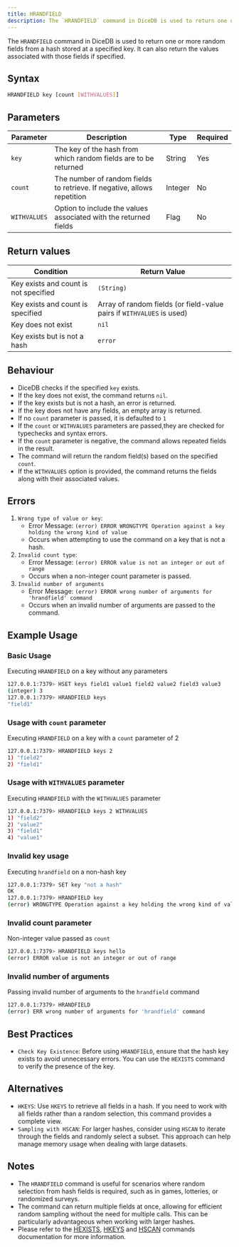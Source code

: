 ```yaml
---
title: HRANDFIELD
description: The `HRANDFIELD` command in DiceDB is used to return one or more random fields from a hash stored at a specified key. It can also return the values associated with those fields if specified.
---
```


The `HRANDFIELD` command in DiceDB is used to return one or more random fields from a hash stored at a specified key. It can also return the values associated with those fields if specified.

## Syntax

```bash
HRANDFIELD key [count [WITHVALUES]]
```

## Parameters

| Parameter    | Description                                                             | Type    | Required |
| ------------ | ----------------------------------------------------------------------- | ------- | -------- |
| `key`        | The key of the hash from which random fields are to be returned         | String  | Yes      |
| `count`      | The number of random fields to retrieve. If negative, allows repetition | Integer | No       |
| `WITHVALUES` | Option to include the values associated with the returned fields        | Flag    | No       |

## Return values

| Condition                             | Return Value                                                          |
| ------------------------------------- | --------------------------------------------------------------------- |
| Key exists and count is not specified | `(String)`                                                            |
| Key exists and count is specified     | Array of random fields (or field-value pairs if `WITHVALUES` is used) |
| Key does not exist                    | `nil`                                                                 |
| Key exists but is not a hash          | `error`                                                               |

## Behaviour

- DiceDB checks if the specified `key` exists.
- If the key does not exist, the command returns `nil`.
- If the key exists but is not a hash, an error is returned.
- If the key does not have any fields, an empty array is returned.
- If no `count` parameter is passed, it is defaulted to `1`
- If the `count` or `WITHVALUES` parameters are passed,they are checked for typechecks and syntax errors.
- If the `count` parameter is negative, the command allows repeated fields in the result.
- The command will return the random field(s) based on the specified `count`.
- If the `WITHVALUES` option is provided, the command returns the fields along with their associated values.

## Errors

1. `Wrong type of value or key`:
   - Error Message: `(error) ERROR WRONGTYPE Operation against a key holding the wrong kind of value`
   - Occurs when attempting to use the command on a key that is not a hash.
2. `Invalid count type`:
   - Error Message: `(error) ERROR value is not an integer or out of range`
   - Occurs when a non-integer count parameter is passed.
3. `Invalid number of arguments`
   - Error Message: `(error) ERROR wrong number of arguments for 'hrandfield' command`
   - Occurs when an invalid number of arguments are passed to the command.

## Example Usage

### Basic Usage

Executing `HRANDFIELD` on a key without any parameters

```bash
127.0.0.1:7379> HSET keys field1 value1 field2 value2 field3 value3
(integer) 3
127.0.0.1:7379> HRANDFIELD keys
"field1"
```

### Usage with `count` parameter

Executing `HRANDFIELD` on a key with a `count` parameter of 2

```bash
127.0.0.1:7379> HRANDFIELD keys 2
1) "field2"
2) "field1"
```

### Usage with `WITHVALUES` parameter

Executing `HRANDFIELD` with the `WITHVALUES` parameter

```bash
127.0.0.1:7379> HRANDFIELD keys 2 WITHVALUES
1) "field2"
2) "value2"
3) "field1"
4) "value1"
```

### Invalid key usage

Executing `hrandfield` on a non-hash key

```bash
127.0.0.1:7379> SET key "not a hash"
OK
127.0.0.1:7379> HRANDFIELD key
(error) WRONGTYPE Operation against a key holding the wrong kind of value
```

### Invalid count parameter

Non-integer value passed as `count`

```bash
127.0.0.1:7379> HRANDFIELD keys hello
(error) ERROR value is not an integer or out of range
```

### Invalid number of arguments

Passing invalid number of arguments to the `hrandfield` command

```bash
127.0.0.1:7379> HRANDFIELD
(error) ERR wrong number of arguments for 'hrandfield' command
```

## Best Practices

- `Check Key Existence`: Before using `HRANDFIELD`, ensure that the hash key exists to avoid unnecessary errors. You can use the `HEXISTS` command to verify the presence of the key.

## Alternatives

- `HKEYS`: Use `HKEYS` to retrieve all fields in a hash. If you need to work with all fields rather than a random selection, this command provides a complete view.
- `Sampling with HSCAN`: For larger hashes, consider using `HSCAN` to iterate through the fields and randomly select a subset. This approach can help manage memory usage when dealing with large datasets.

## Notes

- The `HRANDFIELD` command is useful for scenarios where random selection from hash fields is required, such as in games, lotteries, or randomized surveys.
- The command can return multiple fields at once, allowing for efficient random sampling without the need for multiple calls. This can be particularly advantageous when working with larger hashes.
- Please refer to the [HEXISTS](/commands/hexists), [HKEYS](/commands/hkeys) and [HSCAN](/commands/hscan) commands documentation for more information.